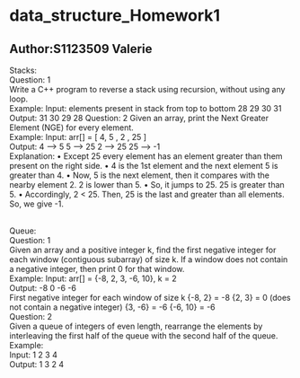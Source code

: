 # data_structure_Homework1
## Author:S1123509 Valerie
Stacks:
<br>
Question: 1
<br>
Write a C++ program to reverse a stack using recursion, without using any loop.
<br>
Example:
Input: elements present in stack from top to bottom 28 29 30 31
Output: 31 30 29 28 
Question: 2
Given an array, print the Next Greater Element (NGE) for every element.
<br>
Example:
Input: arr[] = [ 4, 5 , 2 , 25 ]
<br>
Output:  4      –>   5
         5      –>   25
         2      –>   25
              25     –>   -1
<br>
Explanation: 
•	Except 25 every element has an element greater than them present on the right side.
•	4 is the 1st element and the next element 5 is greater than 4.
•	Now, 5 is the next element, then it compares with the nearby element 2. 2 is lower than 5. 
•	So, it jumps to 25. 25 is greater than 5.
•	Accordingly, 2 < 25. Then, 25 is the last and greater than all elements. So, we give -1.


<br>
Queue:
<br>
Question: 1
<br>
Given an array and a positive integer k, find the first negative integer for each window (contiguous subarray) of size k. If a window does not contain a negative integer, then print 0 for that window.
<br>
Example: 
	Input: arr[] = {-8, 2, 3, -6, 10}, k = 2
 <br>
Output: -8 0 -6 -6
<br>
First negative integer for each window of size k
{-8, 2} = -8
{2, 3} = 0 (does not contain a negative integer)
{3, -6} = -6
{-6, 10} = -6

<br>
Question: 2
<br>
	Given a queue of integers of even length, rearrange the elements by interleaving the first half of the queue with the second half of the queue.
<br>
Example:
<br>
	Input:  1 2 3 4
 <br>
Output: 1 3 2 4


